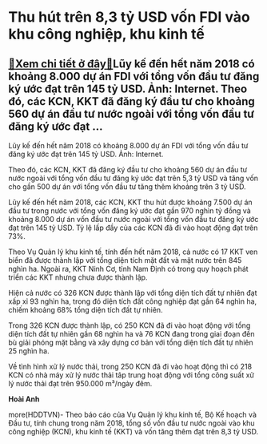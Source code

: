 Thu hút trên 8,3 tỷ USD vốn FDI vào khu công nghiệp, khu kinh tế
================================================================

[:gift:Xem chi tiết ở đây:gift:](https://hddtvn.com/thu-hut-tren-83-ty-usd-von-fdi-vao-khu-cong-nghiep-khu-kinh-te/)Lũy kế đến hết năm 2018 có khoảng 8.000 dự án FDI với tổng vốn đầu tư đăng ký ước đạt trên 145 tỷ USD. Ảnh: Internet. Theo đó, các KCN, KKT đã đăng ký đầu tư cho khoảng 560 dự án đầu tư nước ngoài với tổng vốn đầu tư đăng ký ước đạt …
------------------------------------------------------------------------------------------------------------------------------------------------------------------------------------------------------------------------------------------







 






 Lũy kế đến hết năm 2018 có khoảng 8.000 dự án FDI với tổng vốn đầu tư đăng ký ước đạt trên 145 tỷ USD. Ảnh: Internet. 



Theo đó, các KCN, KKT đã đăng ký đầu tư cho khoảng 560 dự án đầu tư nước ngoài với tổng vốn đầu tư đăng ký ước đạt trên 5,3 tỷ USD và tăng vốn cho gần 500 dự án với tổng vốn đầu tư tăng thêm khoảng trên 3 tỷ USD.


 Lũy kế đến hết năm 2018, các KCN, KKT thu hút được khoảng 7.500 dự án đầu tư trong nước với tổng vốn đăng ký ước đạt gần 970 nghìn tỷ đồng và khoảng 8.000 dự án vốn đầu tư nước ngoài với tổng vốn đầu tư đăng ký ước đạt trên 145 tỷ USD. Tỷ lệ lấp đầy của các KCN đã đi vào hoạt động đạt trên 73%.


 Theo Vụ Quản lý khu kinh tế, tính đến hết năm 2018, cả nước có 17 KKT ven biển đã được thành lập với tổng diện tích mặt đất và mặt nước trên 845 nghìn ha. Ngoài ra, KKT Ninh Cơ, tỉnh Nam Định có trong quy hoạch phát triển các KKT nhưng chưa được thành lập.


 Hiện cả nước có 326 KCN được thành lập với tổng diện tích đất tự nhiên đạt xấp xỉ 93 nghìn ha, trong đó diện tích đất công nghiệp đạt gần 64 nghìn ha, chiếm khoảng 68% tổng diện tích đất tự nhiên. 


 Trong 326 KCN được thành lập, có 250 KCN đã đi vào hoạt động với tổng diện tích đất tự nhiên gần 68 nghìn ha và 76 KCN đang trong giai đoạn đền bù giải phóng mặt bằng và xây dựng cơ bản với tổng diện tích đất tự nhiên 25 nghìn ha.


 Về tình hình xử lý nước thải, trong 250 KCN đã đi vào hoạt động thì có 218 KCN có nhà máy xử lý nước thải tâp trung hoạt động với tổng công suất xử lý nước thải đạt trên 950.000 m³/ngày đêm.






**Hoài Anh**



more(HDDTVN)- Theo báo cáo của Vụ Quản lý khu kinh tế, Bộ Kế hoạch và Đầu tư, tính chung trong năm 2018, tổng số vốn đầu tư nước ngoài vào khu công nghiệp (KCN), khu kinh tế (KKT) và vốn tăng thêm đạt trên 8,3 tỷ USD.

